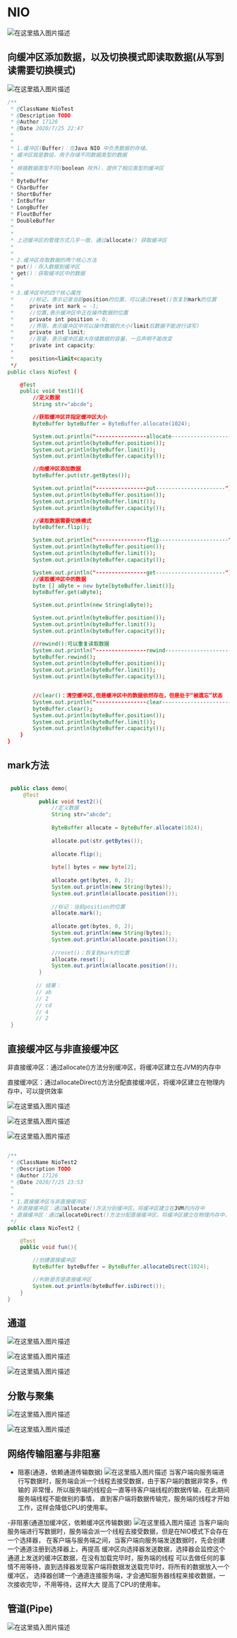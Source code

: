 
# NIO

![在这里插入图片描述](https://img-blog.csdnimg.cn/20200725234817971.png?x-oss-process=image/watermark,type_ZmFuZ3poZW5naGVpdGk,shadow_10,text_aHR0cHM6Ly9ibG9nLmNzZG4ubmV0L3FxXzQzMDcyMzk5,size_16,color_FFFFFF,t_70)



## 向缓冲区添加数据，以及切换模式即读取数据(从写到读需要切换模式)

![在这里插入图片描述](https://img-blog.csdnimg.cn/20200725231949460.png?x-oss-process=image/watermark,type_ZmFuZ3poZW5naGVpdGk,shadow_10,text_aHR0cHM6Ly9ibG9nLmNzZG4ubmV0L3FxXzQzMDcyMzk5,size_16,color_FFFFFF,t_70)

```java
/**
 * @ClassName NioTest
 * @Description TODO
 * @Author 17126
 * @Date 2020/7/25 22:47
 *
 *
 * 1.缓冲区(Buffer)：在Java NIO 中负责数据的存储。
 * 缓冲区就是数组，用于存储不同数据类型的数据
 *
 * 根据数据类型不同(boolean 除外)，提供了相应类型的缓冲区
 *
 * ByteBuffer
 * CharBuffer
 * ShortBuffer
 * IntBuffer
 * LongBuffer
 * FloutBuffer
 * DoubleBuffer
 *
 *
 * 上述缓冲区的管理方式几乎一致，通过allocate() 获取缓冲区
 *
 *
 * 2.缓冲区存取数据的两个核心方法
 * put()：存入数据到缓冲区
 * get()：获取缓冲区中的数据
 *
 *
 * 3.缓冲区中的四个核心属性
 *     //标记，表示记录当前position的位置，可以通过reset()恢复到mark的位置
 *     private int mark = -1;
 *     //位置,表示缓冲区中正在操作数据的位置
 *     private int position = 0;
 *     //界限，表示缓冲区中可以操作数据的大小(limit后数据不能进行读写)
 *     private int limit;
 *     //容量，表示缓冲区最大存储数据的容量，一旦声明不能改变
 *     private int capacity;
 *
 *     position<limit<capacity
 */
public class NioTest {

    @Test
    public void test1(){
        //定义数据
        String str="abcde";

        //获取缓冲区并指定缓冲区大小
        ByteBuffer byteBuffer = ByteBuffer.allocate(1024);

        System.out.println("----------------allocate----------------------");
        System.out.println(byteBuffer.position());
        System.out.println(byteBuffer.limit());
        System.out.println(byteBuffer.capacity());

        //向缓冲区添加数据
        byteBuffer.put(str.getBytes());

        System.out.println("----------------put----------------------");
        System.out.println(byteBuffer.position());
        System.out.println(byteBuffer.limit());
        System.out.println(byteBuffer.capacity());

        //读取数据需要切换模式
        byteBuffer.flip();

        System.out.println("----------------flip----------------------");
        System.out.println(byteBuffer.position());
        System.out.println(byteBuffer.limit());
        System.out.println(byteBuffer.capacity());

        System.out.println("----------------get----------------------");
        //读取缓冲区中的数据
        byte [] aByte = new byte[byteBuffer.limit()];
        byteBuffer.get(aByte);

        System.out.println(new String(aByte));

        System.out.println(byteBuffer.position());
        System.out.println(byteBuffer.limit());
        System.out.println(byteBuffer.capacity());

        //rewind():可以重复读取数据
        System.out.println("----------------rewind----------------------");
        byteBuffer.rewind();
        System.out.println(byteBuffer.position());
        System.out.println(byteBuffer.limit());
        System.out.println(byteBuffer.capacity());


        //clear()：清空缓冲区,但是缓冲区中的数据依然存在，但是处于“被遗忘”状态
        System.out.println("----------------clear----------------------");
        byteBuffer.clear();
        System.out.println(byteBuffer.position());
        System.out.println(byteBuffer.limit());
        System.out.println(byteBuffer.capacity());
    }
}

```


## mark方法

```java

 public class demo{
     @Test
          public void test2(){
              //定义数据
              String str="abcde";
      
              ByteBuffer allocate = ByteBuffer.allocate(1024);
      
              allocate.put(str.getBytes());
      
              allocate.flip();
      
              byte[] bytes = new byte[2];
      
              allocate.get(bytes, 0, 2);
              System.out.println(new String(bytes));
              System.out.println(allocate.position());
      
              //标记：当前position的位置
              allocate.mark();
      
              allocate.get(bytes, 0, 2);
              System.out.println(new String(bytes));
              System.out.println(allocate.position());
      
              //reset()；恢复到mark的位置
              allocate.reset();
              System.out.println(allocate.position());
          }
          
         // 结果：
         // ab
         // 2
         // cd
         // 4
         // 2
 }
```


## 直接缓冲区与非直接缓冲区
非直接缓冲区：通过allocate()方法分别缓冲区，将缓冲区建立在JVM的内存中

直接缓冲区：通过allocateDirect()方法分配直接缓冲区，将缓冲区建立在物理内存中，可以提供效率

![在这里插入图片描述](https://img-blog.csdnimg.cn/20200725235651108.png?x-oss-process=image/watermark,type_ZmFuZ3poZW5naGVpdGk,shadow_10,text_aHR0cHM6Ly9ibG9nLmNzZG4ubmV0L3FxXzQzMDcyMzk5,size_16,color_FFFFFF,t_70)

![在这里插入图片描述](https://img-blog.csdnimg.cn/20200726001041587.png?x-oss-process=image/watermark,type_ZmFuZ3poZW5naGVpdGk,shadow_10,text_aHR0cHM6Ly9ibG9nLmNzZG4ubmV0L3FxXzQzMDcyMzk5,size_16,color_FFFFFF,t_70)

![在这里插入图片描述](https://img-blog.csdnimg.cn/20200726001706649.png?x-oss-process=image/watermark,type_ZmFuZ3poZW5naGVpdGk,shadow_10,text_aHR0cHM6Ly9ibG9nLmNzZG4ubmV0L3FxXzQzMDcyMzk5,size_16,color_FFFFFF,t_70)

```java

/**
 * @ClassName NioTest2
 * @Description TODO
 * @Author 17126
 * @Date 2020/7/25 23:53
 *
 *
 * 1.直接缓冲区与非直接缓冲区
 * 非直接缓冲区：通过allocate()方法分别缓冲区，将缓冲区建立在JVM的内存中
 * 直接缓冲区：通过allocateDirect()方法分配直接缓冲区，将缓冲区建立在物理内存中，可以提供效率
 */
public class NioTest2 {

    @Test
    public void fun(){

        //创建直接缓冲区
        ByteBuffer byteBuffer = ByteBuffer.allocateDirect(1024);

        //判断是否是直接缓冲区
        System.out.println(byteBuffer.isDirect());
    }
}
```


## 通道
![在这里插入图片描述](https://img-blog.csdnimg.cn/20200726002858872.png?x-oss-process=image/watermark,type_ZmFuZ3poZW5naGVpdGk,shadow_10,text_aHR0cHM6Ly9ibG9nLmNzZG4ubmV0L3FxXzQzMDcyMzk5,size_16,color_FFFFFF,t_70)

![在这里插入图片描述](https://img-blog.csdnimg.cn/20200726003007744.png?x-oss-process=image/watermark,type_ZmFuZ3poZW5naGVpdGk,shadow_10,text_aHR0cHM6Ly9ibG9nLmNzZG4ubmV0L3FxXzQzMDcyMzk5,size_16,color_FFFFFF,t_70)

![在这里插入图片描述](https://img-blog.csdnimg.cn/20200726004143196.png?x-oss-process=image/watermark,type_ZmFuZ3poZW5naGVpdGk,shadow_10,text_aHR0cHM6Ly9ibG9nLmNzZG4ubmV0L3FxXzQzMDcyMzk5,size_16,color_FFFFFF,t_70)


## 分散与聚集

![在这里插入图片描述](https://img-blog.csdnimg.cn/20200726215429410.png?x-oss-process=image/watermark,type_ZmFuZ3poZW5naGVpdGk,shadow_10,text_aHR0cHM6Ly9ibG9nLmNzZG4ubmV0L3FxXzQzMDcyMzk5,size_16,color_FFFFFF,t_70)

![在这里插入图片描述](https://img-blog.csdnimg.cn/20200726215607561.png?x-oss-process=image/watermark,type_ZmFuZ3poZW5naGVpdGk,shadow_10,text_aHR0cHM6Ly9ibG9nLmNzZG4ubmV0L3FxXzQzMDcyMzk5,size_16,color_FFFFFF,t_70)


## 网络传输阻塞与非阻塞
- 阻塞(通道，依赖通道传输数据)
![在这里插入图片描述](https://img-blog.csdnimg.cn/20200726235711532.png?x-oss-process=image/watermark,type_ZmFuZ3poZW5naGVpdGk,shadow_10,text_aHR0cHM6Ly9ibG9nLmNzZG4ubmV0L3FxXzQzMDcyMzk5,size_16,color_FFFFFF,t_70)
当客户端向服务端进行写数据时，服务端会派一个线程去接受数据，由于客户端的数据非常多，传输的
非常慢，所以服务端的线程会一直等待客户端线程的数据传输，在此期间服务端线程不能做别的事情，
直到客户端将数据传输完，服务端的线程才开始工作，这样会降低CPU的使用率。

-非阻塞(通道加缓冲区，依赖缓冲区传输数据)
![在这里插入图片描述](https://img-blog.csdnimg.cn/20200727000130879.png?x-oss-process=image/watermark,type_ZmFuZ3poZW5naGVpdGk,shadow_10,text_aHR0cHM6Ly9ibG9nLmNzZG4ubmV0L3FxXzQzMDcyMzk5,size_16,color_FFFFFF,t_70)
当客户端向服务端进行写数据时，服务端会派一个线程去接受数据，但是在NIO模式下会存在一个选择器，
在客户端与服务端之间，当客户端向服务端发送数据时，先会创建一个通道注册到选择器上，再提高
缓冲区向选择器发送数据，选择器会监控这个通道上发送的缓冲区数据，在没有加载完毕时，服务端的线程
可以去做任何的事情不用等待，直到选择器发现客户端将数据发送载完毕时，将所有的数据放入一个缓冲区，
选择器创建一个通道连接服务端，才会通知服务器线程来接收数据，一次接收完毕，不用等待，这样大大
提高了CPU的使用率。


## 管道(Pipe)
![在这里插入图片描述](https://img-blog.csdnimg.cn/20200727002022116.png?x-oss-process=image/watermark,type_ZmFuZ3poZW5naGVpdGk,shadow_10,text_aHR0cHM6Ly9ibG9nLmNzZG4ubmV0L3FxXzQzMDcyMzk5,size_16,color_FFFFFF,t_70)
